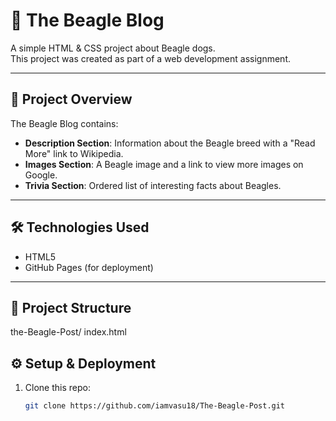 # 🐶 The Beagle Blog

A simple HTML & CSS project about Beagle dogs.  
This project was created as part of a web development assignment.

---

## 📖 Project Overview
The Beagle Blog contains:
- **Description Section**: Information about the Beagle breed with a "Read More" link to Wikipedia.
- **Images Section**: A Beagle image and a link to view more images on Google.
- **Trivia Section**: Ordered list of interesting facts about Beagles.

---


## 🛠️ Technologies Used
- HTML5
- GitHub Pages (for deployment)

---

## 📂 Project Structure
the-Beagle-Post/
index.html

## ⚙️ Setup & Deployment

1. Clone this repo:
   ```bash
   git clone https://github.com/iamvasu18/The-Beagle-Post.git
